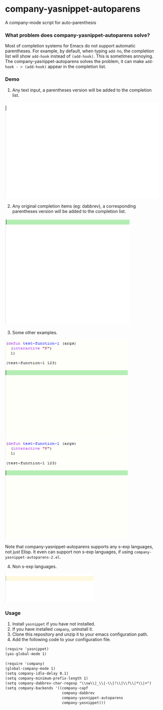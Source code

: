 # company-yasnippet-autoparens
A company-mode script for auto-parenthesis

### What problem does company-yasnippet-autoparens solve?

Most of completion systems for Emacs do not support automatic parentheses. For example, by default, when typing `add-ho`, the completion list will show  `add-hook` instead of `(add-hook)`. This is sometimes annoying. The company-yasnippet-autoparens solves the problem, it can make `add-hook - > (add-hook)` appear in the completion list.



### Demo

1. Any text input, a parentheses version will be added to the completion list.

<img src="./demo-1.gif">

2. Any original completion items (eg: dabbrev), a corresponding parentheses version will be added to the completion list.

<img src="./demo-2.gif">

3. Some other examples.

<img src="./demo-3.gif">

<img src="./demo-4.gif">

Note that company-yasnippet-autoparens supports any s-exp languages, not just Elisp. It even can support non s-exp languages, if using `company-yasnippet-autoparens-2.el`.

4. Non s-exp languages.

<img src="./demo-5.gif">

   




### Usage

1. Install `yasnippet` if you have not installed.
2. If you have installed `company`, uninstall it.
3. Clone this repository and unzip it to your emacs configuration path.
4. Add the following code to your configuration file.
```
(require 'yasnippet)
(yas-global-mode 1)

(require 'company)
(global-company-mode 1)
(setq company-idle-delay 0.1)
(setq company-minimum-prefix-length 1)
(setq company-dabbrev-char-regexp "\\sw\\|_\\|-\\|!\\|\\?\\|*\\|+")
(setq company-backends '((company-capf
                          company-dabbrev
                          company-yasnippet-autoparens
                          company-yasnippet)))
```



